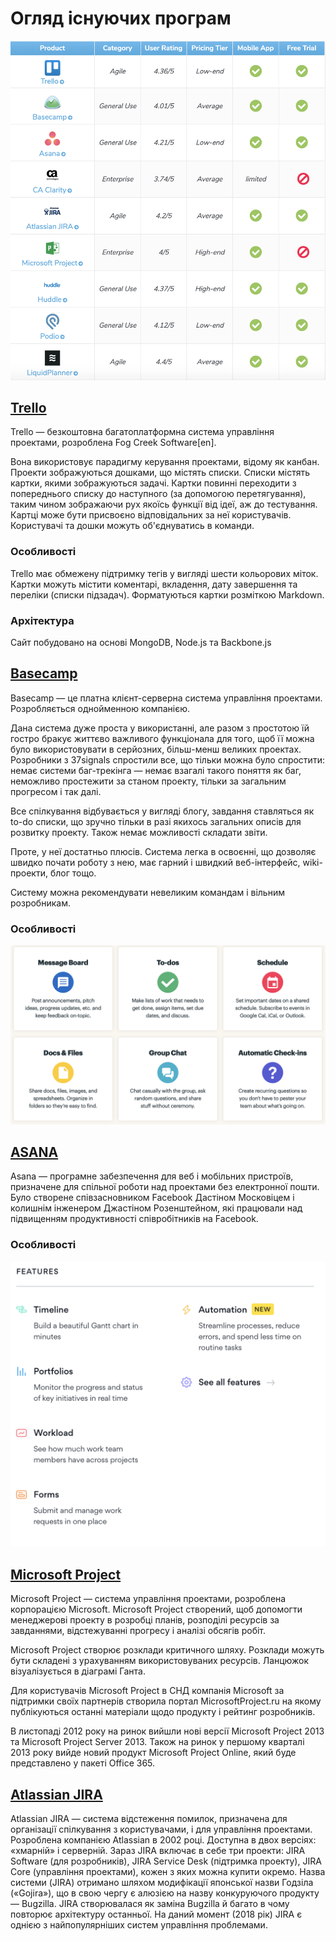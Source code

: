 # Огляд існуючих програм
<p align="center">
    <img src="./Assets/Progs.png"/>
</p>

## [Trello](https://trello.com)
Trello — безкоштовна багатоплатформна система управління проектами, розроблена Fog Creek Software[en].

Вона використовує парадигму керування проектами, відому як канбан. Проекти зображуються дошками, що містять списки. Списки містять картки, якими зображуються задачі. Картки повинні переходити з попереднього списку до наступного (за допомогою перетягування), таким чином зображаючи рух якоїсь функції від ідеї, аж до тестування. Картці може бути присвоєно відповідальних за неї користувачів. Користувачі та дошки можуть об'єднуватись в команди.

### Особливості
Trello має обмежену підтримку тегів у вигляді шести кольорових міток. Картки можуть містити коментарі, вкладення, дату завершення та переліки (списки підзадач). Форматуються картки розміткою Markdown.

### Архітектура
Сайт побудовано на основі MongoDB, Node.js та Backbone.js

## [Basecamp](https://basecamp.com)
Basecamp — це платна клієнт-серверна система управління проектами. Розробляється однойменною компанією.

Дана система дуже проста у використанні, але разом з простотою їй гостро бракує життєво важливого функціонала для того, щоб її можна було використовувати в серйозних, більш-менш великих проектах. Розробники з 37signals спростили все, що тільки можна було спростити: немає системи баг-трекінга — немає взагалі такого поняття як баг, неможливо простежити за станом проекту, тільки за загальним прогресом і так далі.

Все спілкування відбувається у вигляді блогу, завдання ставляться як to-do списки, що зручно тільки в разі якихось загальних описів для розвитку проекту. Також немає можливості складати звіти.

Проте, у неї достатньо плюсів. Система легка в освоєнні, що дозволяє швидко почати роботу з нею, має гарний і швидкий веб-інтерфейс, wiki-проекти, блог тощо.

Систему можна рекомендувати невеликим командам і вільним розробникам.

### Особливості

<p align="center">
    <img src="./Assets/Features_Of_Basecamp.png"/>
</p>

## [ASANA](https://asana.com) 
Asana — програмне забезпечення для веб і мобільних пристроїв, призначене для спільної роботи над проектами без електронної пошти. Було створене співзасновником Facebook Дастіном Московіцем і колишнім інженером Джастіном Розенштейном, які працювали над підвищенням продуктивності співробітників на Facebook.

### Особливості

<p align="center">
    <img src="./Assets/ASANA.png"/>
</p>

## [Microsoft Project](https://products.office.com/uk-ua/project/project-management-software)
Microsoft Project — система управління проектами, розроблена корпорацією Microsoft. Microsoft Project створений, щоб допомогти менеджерові проекту в розробці планів, розподілі ресурсів за завданнями, відстежуванні прогресу і аналізі обсягів робіт.

Microsoft Project створює розклади критичного шляху. Розклади можуть бути складені з урахуванням використовуваних ресурсів. Ланцюжок візуалізується в діаграмі Ганта.

Для користувачів Microsoft Project в СНД компанія Microsoft за підтримки своїх партнерів створила портал MicrosoftProject.ru на якому публікуються останні матеріали щодо продукту і рейтинг розробників.

В листопаді 2012 року на ринок вийшли нові версії Microsoft Project 2013 та Microsoft Project Server 2013. Також на ринок у першому кварталі 2013 року вийде новий продукт Microsoft Project Online, який буде представлено у пакеті Office 365.


## [Atlassian JIRA](https://www.atlassian.com/ru/software/jira)
Atlassian JIRA — система відстеження помилок, призначена для організації спілкування з користувачами, і для управління проектами. Розроблена компанією Atlassian в 2002 році. Доступна в двох версіях: «хмарній» і серверній. Зараз JIRA включає в себе три проекти: JIRA Software (для розробників), JIRA Service Desk (підтримка проекту), JIRA Core (управління проектами), кожен з яких можна купити окремо. Назва системи (JIRA) отримано шляхом модифікації японської назви Годзіла («Gojira»), що в свою чергу є алюзією на назву конкуруючого продукту — Bugzilla. JIRA створювалася як заміна Bugzilla й багато в чому повторює архітектуру останньої. На даний момент (2018 рік) JIRA є однією з найпопулярніших систем управління проблемами.
